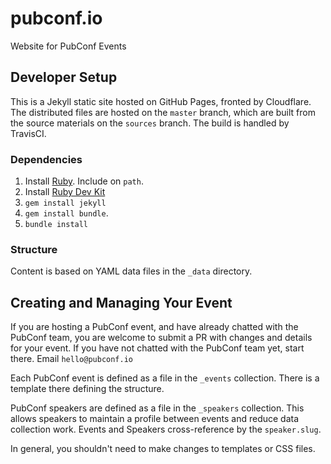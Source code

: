 # pubconf.io
Website for PubConf Events

## Developer Setup

This is a Jekyll static site hosted on GitHub Pages, fronted by Cloudflare. The distributed files are hosted on the `master` branch, which are built from the source materials on the `sources` branch. The build is handled by TravisCI.

### Dependencies

1. Install [Ruby](http://rubyinstaller.org/). Include on `path`.
2. Install [Ruby Dev Kit](https://github.com/oneclick/rubyinstaller/wiki/Development-Kit)
3. `gem install jekyll`
4. `gem install bundle`.
5. `bundle install`

### Structure

Content is based on YAML data files in the `_data` directory.

## Creating and Managing Your Event

If you are hosting a PubConf event, and have already chatted with the PubConf team, you are welcome to submit a PR with changes and details for your event. If you have not chatted with the PubConf team yet, start there. Email `hello@pubconf.io`

Each PubConf event is defined as a file in the `_events` collection. There is a template there defining the structure.

PubConf speakers are defined as a file in the `_speakers` collection. This allows speakers to maintain a profile between events and reduce data collection work. Events and Speakers cross-reference by the `speaker.slug`.

In general, you shouldn't need to make changes to templates or CSS files.

